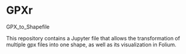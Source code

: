 # GPXr
 
GPX_to_Shapefile

This repository contains a Jupyter file that allows the transformation of multiple gpx files into one shape, as well as its visualization in Folium.
